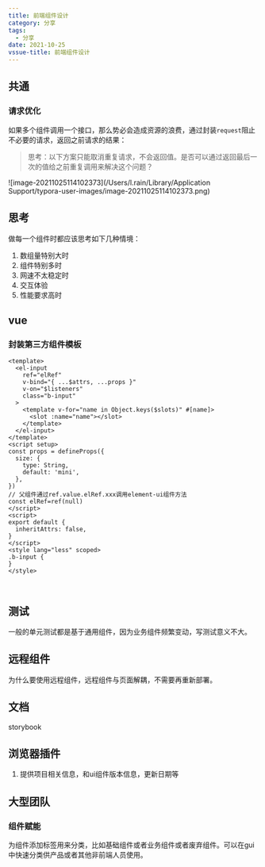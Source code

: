```yaml
---
title: 前端组件设计
category: 分享
tags:
  - 分享
date: 2021-10-25
vssue-title: 前端组件设计
---
```


## 共通

### 请求优化

如果多个组件调用一个接口，那么势必会造成资源的浪费，通过封装`request`阻止不必要的请求，返回之前请求的结果：

> 思考：以下方案只能取消重复请求，不会返回值。是否可以通过返回最后一次的值给之前重复调用来解决这个问题？

![image-20211025114102373](/Users/l.rain/Library/Application Support/typora-user-images/image-20211025114102373.png)

## 思考

做每一个组件时都应该思考如下几种情境：

1. 数组量特别大时
2. 组件特别多时
3. 网速不太稳定时
4. 交互体验
5. 性能要求高时

## vue

### 封装第三方组件模板

```vue
<template>
  <el-input
    ref="elRef"
    v-bind="{ ...$attrs, ...props }"
    v-on="$listeners"
    class="b-input"
  >
    <template v-for="name in Object.keys($slots)" #[name]>
      <slot :name="name"></slot>
    </template>
  </el-input>
</template>
<script setup>
const props = defineProps({
  size: {
    type: String,
    default: 'mini',
  },
})
// 父组件通过ref.value.elRef.xxx调用element-ui组件方法
const elRef=ref(null)
</script>
<script>
export default {
  inheritAttrs: false,
}
</script>
<style lang="less" scoped>
.b-input {
}
</style>



```

## 测试

一般的单元测试都是基于通用组件，因为业务组件频繁变动，写测试意义不大。

## 远程组件

为什么要使用远程组件，远程组件与页面解耦，不需要再重新部署。

## 文档

storybook

## 浏览器插件

1. 提供项目相关信息，和ui组件版本信息，更新日期等

## 大型团队

### 组件赋能

为组件添加标签用来分类，比如基础组件或者业务组件或者废弃组件。可以在gui中快速分类供产品或者其他非前端人员使用。

